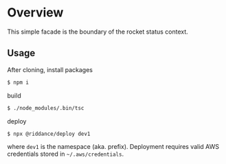 # Overview

This simple facade is the boundary of the rocket status context.

## Usage

After cloning, install packages

```sh
$ npm i
```

build

```sh
$ ./node_modules/.bin/tsc
```

deploy

```sh
$ npx @riddance/deploy dev1
```

where `dev1` is the namespace (aka. prefix). Deployment requires valid AWS credentials stored in `~/.aws/credentials`.
